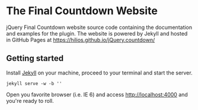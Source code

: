 The Final Countdown Website
===========================

jQuery Final Countdown website source code containing the documentation and examples for the plugin. The website is powered by Jekyll and hosted in GitHub Pages at https://hilios.github.io/jQuery.countdown/

Getting started
---------------

Install [Jekyll](https://jekyllrb.com/) on your machine, proceed to your terminal and start the server.

```
jekyll serve -w -b ''
```

Open you favorite browser (i.e. IE 6) and access [http://localhost:4000](http://localhost:4000) and you're ready to roll.
